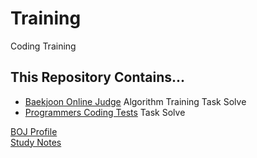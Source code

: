 # Training
Coding Training

## This Repository Contains...
 * [Baekjoon Online Judge](https://www.acmicpc.net/) Algorithm Training Task Solve  
 * [Programmers Coding Tests](https://programmers.co.kr/) Task Solve

[BOJ Profile](https://www.acmicpc.net/user/belline0124)  
[Study Notes](./note)